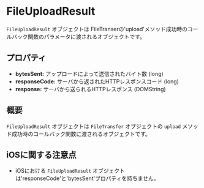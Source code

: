 FileUploadResult
========

 `FileUploadResult` オブジェクトは FileTranserの'upload'メソッド成功時のコールバック関数のパラメータに渡されるオブジェクトです。

プロパティ
----------

- __bytesSent:__ アップロードによって送信されたバイト数 (long)
- __responseCode:__ サーバから返されたHTTPレスポンスコード (long)
- __response:__ サーバから送られるHTTPレスポンス (DOMString)

概要
-----------

`FileUploadResult` オブジェクトは `FileTransfer` オブジェクトの `upload` メソッド成功時のコールバック関数に渡されるオブジェクトです。

iOSに関する注意点
----------
- iOSにおける `FileUploadResult` オブジェクトは'responseCode'と'bytesSent'プロパティを持ちません。

